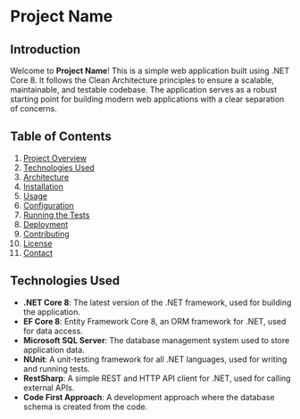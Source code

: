 # Project Name

## Introduction

Welcome to **Project Name**! This is a simple web application built using .NET Core 8. It follows the Clean Architecture principles to ensure a scalable, maintainable, and testable codebase. The application serves as a robust starting point for building modern web applications with a clear separation of concerns.

## Table of Contents

1. [Project Overview](#project-overview)
2. [Technologies Used](#technologies-used)
3. [Architecture](#architecture)
4. [Installation](#installation)
5. [Usage](#usage)
6. [Configuration](#configuration)
7. [Running the Tests](#running-the-tests)
8. [Deployment](#deployment)
9. [Contributing](#contributing)
10. [License](#license)
11. [Contact](#contact)

## Technologies Used

- **.NET Core 8**: The latest version of the .NET framework, used for building the application.
- **EF Core 8**: Entity Framework Core 8, an ORM framework for .NET, used for data access.
- **Microsoft SQL Server**: The database management system used to store application data.
- **NUnit**: A unit-testing framework for all .NET languages, used for writing and running tests.
- **RestSharp**: A simple REST and HTTP API client for .NET, used for calling external APIs.
- **Code First Approach**: A development approach where the database schema is created from the code.


